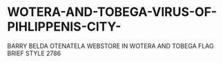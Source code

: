 # WOTERA-AND-TOBEGA-VIRUS-OF-PIHLIPPENIS-CITY-
BARRY BELDA OTENATELA WEBSTORE IN WOTERA AND TOBEGA FLAG BRIEF STYLE 2786 
